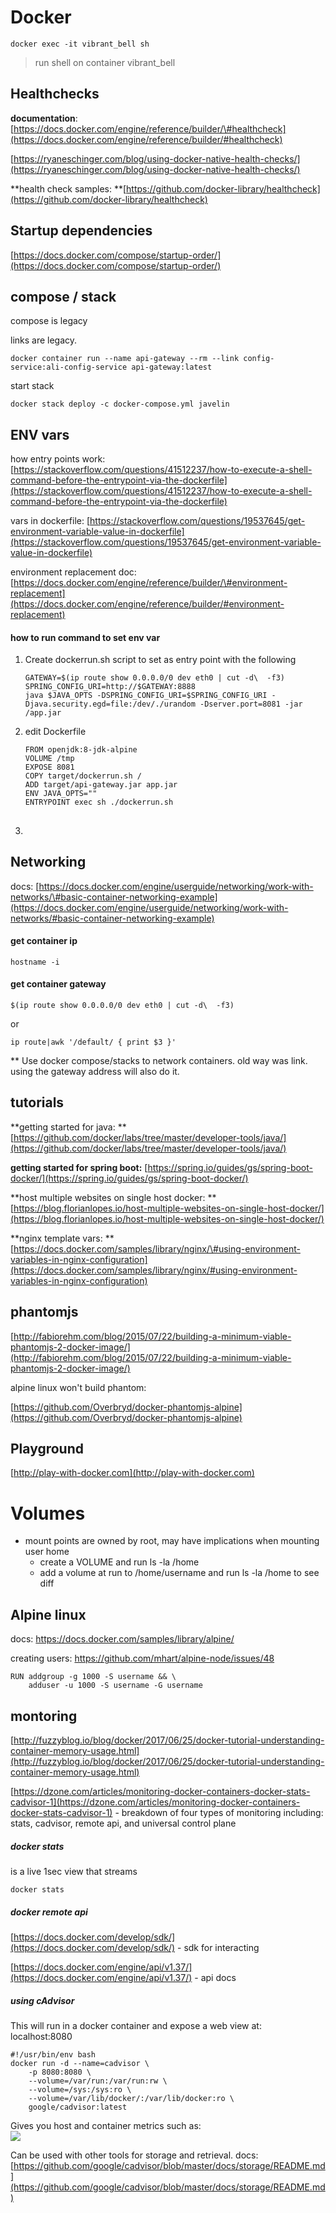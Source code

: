 # Docker

`docker exec -it vibrant_bell sh`

> run shell on container vibrant\_bell

## Healthchecks

**documentation**: [https://docs.docker.com/engine/reference/builder/\#healthcheck](https://docs.docker.com/engine/reference/builder/#healthcheck)

[https://ryaneschinger.com/blog/using-docker-native-health-checks/](https://ryaneschinger.com/blog/using-docker-native-health-checks/)

**health check samples: **[https://github.com/docker-library/healthcheck](https://github.com/docker-library/healthcheck)

## Startup dependencies

[https://docs.docker.com/compose/startup-order/](https://docs.docker.com/compose/startup-order/)

## compose / stack

compose is legacy

links are legacy.

`docker container run --name api-gateway --rm --link config-service:ali-config-service api-gateway:latest`

start stack

`docker stack deploy -c docker-compose.yml javelin`

## ENV vars

how entry points work: [https://stackoverflow.com/questions/41512237/how-to-execute-a-shell-command-before-the-entrypoint-via-the-dockerfile](https://stackoverflow.com/questions/41512237/how-to-execute-a-shell-command-before-the-entrypoint-via-the-dockerfile)

vars in dockerfile: [https://stackoverflow.com/questions/19537645/get-environment-variable-value-in-dockerfile](https://stackoverflow.com/questions/19537645/get-environment-variable-value-in-dockerfile)

environment replacement doc: [https://docs.docker.com/engine/reference/builder/\#environment-replacement](https://docs.docker.com/engine/reference/builder/#environment-replacement)

#### how to run command to set env var

1. Create dockerrun.sh script to set as entry point with the following
   ```
   GATEWAY=$(ip route show 0.0.0.0/0 dev eth0 | cut -d\  -f3)
   SPRING_CONFIG_URI=http://$GATEWAY:8888
   java $JAVA_OPTS -DSPRING_CONFIG_URI=$SPRING_CONFIG_URI -Djava.security.egd=file:/dev/./urandom -Dserver.port=8081 -jar /app.jar
   ```
2. edit Dockerfile
   ```
   FROM openjdk:8-jdk-alpine
   VOLUME /tmp
   EXPOSE 8081
   COPY target/dockerrun.sh /
   ADD target/api-gateway.jar app.jar
   ENV JAVA_OPTS=""
   ENTRYPOINT exec sh ./dockerrun.sh
   ```
3. ## 

## Networking

docs: [https://docs.docker.com/engine/userguide/networking/work-with-networks/\#basic-container-networking-example](https://docs.docker.com/engine/userguide/networking/work-with-networks/#basic-container-networking-example)

#### get container ip

```
hostname -i
```

#### get container gateway

```
$(ip route show 0.0.0.0/0 dev eth0 | cut -d\  -f3)
```

or

```
ip route|awk '/default/ { print $3 }'
```

\*\* Use docker compose/stacks to network containers. old way was link. using the gateway address will also do it.

## tutorials

**getting started for java: **[https://github.com/docker/labs/tree/master/developer-tools/java/](https://github.com/docker/labs/tree/master/developer-tools/java/)

**getting started for spring boot:** [https://spring.io/guides/gs/spring-boot-docker/](https://spring.io/guides/gs/spring-boot-docker/)

**host multiple websites on single host docker: **[https://blog.florianlopes.io/host-multiple-websites-on-single-host-docker/](https://blog.florianlopes.io/host-multiple-websites-on-single-host-docker/)

**nginx template vars: **[https://docs.docker.com/samples/library/nginx/\#using-environment-variables-in-nginx-configuration](https://docs.docker.com/samples/library/nginx/#using-environment-variables-in-nginx-configuration)

## phantomjs

[http://fabiorehm.com/blog/2015/07/22/building-a-minimum-viable-phantomjs-2-docker-image/](http://fabiorehm.com/blog/2015/07/22/building-a-minimum-viable-phantomjs-2-docker-image/)

alpine linux won't build phantom:

[https://github.com/Overbryd/docker-phantomjs-alpine](https://github.com/Overbryd/docker-phantomjs-alpine)

## Playground

[http://play-with-docker.com](http://play-with-docker.com)

# Volumes

* mount points are owned by root, may have implications when mounting user home
  * create a VOLUME and run ls -la /home
  * add a volume at run to /home/username and run ls -la /home to see diff

## Alpine linux

docs: [https://docs.docker.com/samples/library/alpine/ ](https://docs.docker.com/samples/library/alpine/)

creating users: [https://github.com/mhart/alpine-node/issues/48 ](https://github.com/mhart/alpine-node/issues/48)

```
RUN addgroup -g 1000 -S username && \
    adduser -u 1000 -S username -G username
```

## montoring

[http://fuzzyblog.io/blog/docker/2017/06/25/docker-tutorial-understanding-container-memory-usage.html](http://fuzzyblog.io/blog/docker/2017/06/25/docker-tutorial-understanding-container-memory-usage.html)

[https://dzone.com/articles/monitoring-docker-containers-docker-stats-cadvisor-1](https://dzone.com/articles/monitoring-docker-containers-docker-stats-cadvisor-1) - breakdown of four types of monitoring including: stats, cadvisor, remote api, and universal control plane

##### docker stats

is a live 1sec view that streams

```
docker stats
```

##### docker remote api

[https://docs.docker.com/develop/sdk/](https://docs.docker.com/develop/sdk/) - sdk for interacting

[https://docs.docker.com/engine/api/v1.37/](https://docs.docker.com/engine/api/v1.37/) - api docs

##### using cAdvisor

This will run in a docker container and expose a web view at: localhost:8080

```
#!/usr/bin/env bash
docker run -d --name=cadvisor \
    -p 8080:8080 \
    --volume=/var/run:/var/run:rw \
    --volume=/sys:/sys:ro \
    --volume=/var/lib/docker/:/var/lib/docker:ro \
    google/cadvisor:latest
```

Gives you host and container metrics such as:  
![](/assets/cadvisor-docker-container-metrics.png)

Can be used with other tools for storage and retrieval. docs: [https://github.com/google/cadvisor/blob/master/docs/storage/README.md](https://github.com/google/cadvisor/blob/master/docs/storage/README.md)

